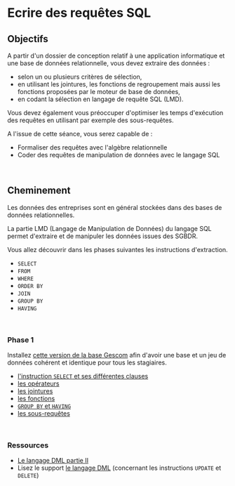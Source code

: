 # Ecrire des requêtes SQL

## Objectifs

A partir d'un dossier de conception relatif à une application informatique et une base de données relationnelle, vous devez extraire des données :

* selon un ou plusieurs critères de sélection,
* en utilisant les jointures, les fonctions de regroupement mais aussi les fonctions proposées par le moteur de base de données,
* en codant la sélection en langage de requête SQL (LMD).

Vous devez également vous préoccuper d'optimiser les temps d'exécution des requêtes en utilisant par exemple des sous-requêtes.

A l'issue de cette séance, vous serez capable de :

* Formaliser des requêtes avec l'algèbre relationnelle
* Coder des requêtes de manipulation de données avec le langage SQL

<br>

## Cheminement

Les données des entreprises sont en général stockées dans des bases de données relationnelles.

La partie LMD (Langage de Manipulation de Données) du langage SQL permet d'extraire et de manipuler les données issues des SGBDR.

Vous allez découvrir dans les phases suivantes les instructions d'extraction.

* `SELECT`
* `FROM`
* `WHERE`
* `ORDER BY`
* `JOIN` 
* `GROUP BY`
* `HAVING`

<br>

### Phase 1

<div class="alert alert-info">Installez <a href="scripts/BDD_gescom_afpa_complete.sql">cette version de la base Gescom</a> afin d'avoir une base et un jeu de données cohérent et identique pour tous les stagiaires.</div>

* [l'instruction `SELECT` et ses différentes clauses](01_select.html)
* [les opérateurs](https://fr.wikibooks.org/wiki/MySQL/Op%C3%A9rateurs)
* [les jointures](02_jointures.html) 
* [les fonctions](03_fonctions.html)
* [`GROUP BY` et `HAVING`](04_group_by.html)
* [les sous-requêtes](05_sous_requetes.html)

<br>

### Ressources

* [Le langage DML partie II](lmd.html)
* Lisez le support [le langage DML](lmd.html) (concernant les instructions `UPDATE` et `DELETE`) 

<br>